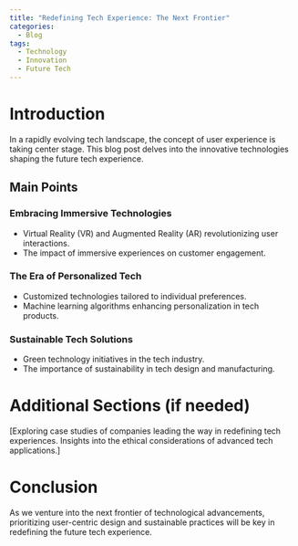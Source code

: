 ```yaml
---
title: "Redefining Tech Experience: The Next Frontier"
categories:
  - Blog
tags:
  - Technology
  - Innovation
  - Future Tech
---
```


# Introduction
In a rapidly evolving tech landscape, the concept of user experience is taking center stage. This blog post delves into the innovative technologies shaping the future tech experience.

## Main Points
### Embracing Immersive Technologies
- Virtual Reality (VR) and Augmented Reality (AR) revolutionizing user interactions.
- The impact of immersive experiences on customer engagement.

### The Era of Personalized Tech
- Customized technologies tailored to individual preferences.
- Machine learning algorithms enhancing personalization in tech products.

### Sustainable Tech Solutions
- Green technology initiatives in the tech industry.
- The importance of sustainability in tech design and manufacturing.

# Additional Sections (if needed)
[Exploring case studies of companies leading the way in redefining tech experiences.
Insights into the ethical considerations of advanced tech applications.]

# Conclusion
As we venture into the next frontier of technological advancements, prioritizing user-centric design and sustainable practices will be key in redefining the future tech experience.